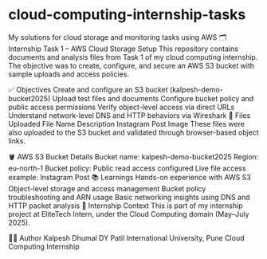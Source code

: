 # cloud-computing-internship-tasks
My solutions for cloud storage and monitoring tasks using AWS
🗂️ Internship Task 1 – AWS Cloud Storage Setup
This repository contains documents and analysis files from Task 1 of my cloud computing internship. The objective was to create, configure, and secure an AWS S3 bucket with sample uploads and access policies.

✅ Objectives
Create and configure an S3 bucket (kalpesh-demo-bucket2025)
Upload test files and documents
Configure bucket policy and public access permissions
Verify object-level access via direct URLs
Understand network-level DNS and HTTP behaviors via Wireshark
📁 Files Uploaded
File Name	Description
Instagram Post Image
These files were also uploaded to the S3 bucket and validated through browser-based object links.

🪣 AWS S3 Bucket Details
Bucket name: kalpesh-demo-bucket2025
Region: eu-north-1
Bucket policy: Public read access configured
Live file access example:
Instagram Post
📚 Learnings
Hands-on experience with AWS S3
Object-level storage and access management
Bucket policy troubleshooting and ARN usage
Basic networking insights using DNS and HTTP packet analysis
📌 Internship Context
This is part of my internship project at EliteTech Intern, under the Cloud Computing domain (May–July 2025).

🧑‍💻 Author
Kalpesh Dhumal
DY Patil International University, Pune
Cloud Computing Internship
